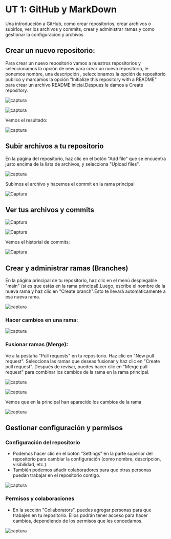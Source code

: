 # UT 1: GitHub y MarkDown
Una introducción   a GitHub, como crear repositorios, crear archivos o subirlos, ver los archivos y commits, crear y administrar ramas y como gestionar la configuracion y archivos
## Crear un nuevo repositorio:
Para crear un nuevo repositorio vamos a nuestros repositorios y seleccionamos la opción de new para crear un nuevo repositorio, le ponemos nombre, una descripción , seleccionamos la opción de repositorio publico y marcamos la opción "Initialize this repository with a README" para crear un archivo README inicial.Despues le damos a Create repository.

![captura](https://raw.githubusercontent.com/AngelCSR/Portfolio/refs/heads/main/image.png)

![captura](https://raw.githubusercontent.com/AngelCSR/Portfolio/refs/heads/main/Tema%201/Imagenes/captura2.png)

Vemos el resultado:

![captura](https://raw.githubusercontent.com/AngelCSR/Portfolio/refs/heads/main/Tema%201/Imagenes/captura3.png)
## Subir archivos a tu repositorio

En la página del repositorio, haz clic en el botón "Add file" que se encuentra justo encima de la lista de archivos, y selecciona "Upload files".

![captura](https://raw.githubusercontent.com/AngelCSR/Portfolio/refs/heads/main/Tema%201/Imagenes/captura4.png)

Subimos el archivo y hacemos el commit en la rama principal

![Captura](https://raw.githubusercontent.com/AngelCSR/Portfolio/refs/heads/main/Tema%201/Imagenes/captura5.png)

## Ver tus archivos y commits

![Captura](https://raw.githubusercontent.com/AngelCSR/Portfolio/refs/heads/main/Tema%201/Imagenes/captura6.png)

![Captura](https://raw.githubusercontent.com/AngelCSR/Portfolio/refs/heads/main/Tema%201/Imagenes/captura7.png)

Vemos el historial de commits: 

![Captura](https://raw.githubusercontent.com/AngelCSR/Portfolio/refs/heads/main/Tema%201/Imagenes/captura8.png)

## Crear y administrar ramas (Branches)

En la página principal de tu repositorio, haz clic en el menú desplegable "main" (si es que estás en la rama principal).Luego, escribe el nombre de la nueva rama y haz clic en "Create branch".Esto te llevará automáticamente a esa nueva rama.

![captura](https://raw.githubusercontent.com/AngelCSR/Portfolio/refs/heads/main/Tema%201/Imagenes/captura9.png)

### Hacer cambios en una rama:

![captura](https://raw.githubusercontent.com/AngelCSR/Portfolio/refs/heads/main/Tema%201/Imagenes/captura10.png)

### Fusionar ramas (Merge):

Ve a la pestaña "Pull requests" en tu repositorio. Haz clic en "New pull request". Selecciona las ramas que deseas fusionar y haz clic en "Create pull request". Después de revisar, puedes hacer clic en "Merge pull request" para combinar los cambios de la rama en la rama principal.

![captura](https://raw.githubusercontent.com/AngelCSR/Portfolio/refs/heads/main/Tema%201/Imagenes/captura11.png)

![captura](https://raw.githubusercontent.com/AngelCSR/Portfolio/refs/heads/main/Tema%201/Imagenes/captura12.png)

Vemos que en la principal han aparecido los cambios de la rama

![captura](https://raw.githubusercontent.com/AngelCSR/Portfolio/refs/heads/main/Tema%201/Imagenes/captura13.png)

## Gestionar configuración y permisos

### Configuración del repositorio

* Podemos hacer clic en el botón "Settings" en la parte superior del repositorio para
cambiar la configuración (como nombre, descripción, visibilidad, etc.).
* También podemos añadir colaboradores para que otras personas puedan
trabajar en el repositorio contigo.

![captura](https://raw.githubusercontent.com/AngelCSR/Portfolio/refs/heads/main/Tema%201/Imagenes/captura14.png)

### Permisos y colaboraciones

* En la sección "Collaborators", puedes agregar personas para que trabajen
en tu repositorio. Ellos podrán tener acceso para hacer cambios,
dependiendo de los permisos que les concedamos.

![captura](https://raw.githubusercontent.com/AngelCSR/Portfolio/refs/heads/main/Tema%201/Imagenes/captura15.png)
